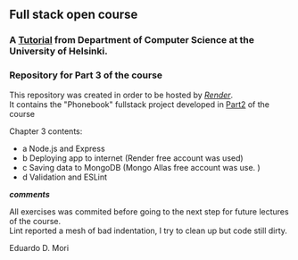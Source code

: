 ##  Full stack open course
### A [Tutorial](https://fullstackopen.com/en/) from Department of Computer Science at the University of Helsinki.

### Repository for Part 3 of the course

This repository was created in order to be hosted by [*Render*](https://render.com/). <br>
It contains the "Phonebook" fullstack project developed in [Part2](https://github.com/emori1968/HelsinkiOpenFS) of the course

Chapter 3 contents:

- a Node.js and Express
- b Deploying app to internet (Render free account was used)
- c Saving data to MongoDB (Mongo Allas free account was use. )
- d Validation and ESLint

***comments***

All exercises was commited before going to the next step for future lectures of the course.<br>
Lint reported a mesh of bad indentation, I try to clean up but code still dirty.<br>
 

Eduardo D. Mori
